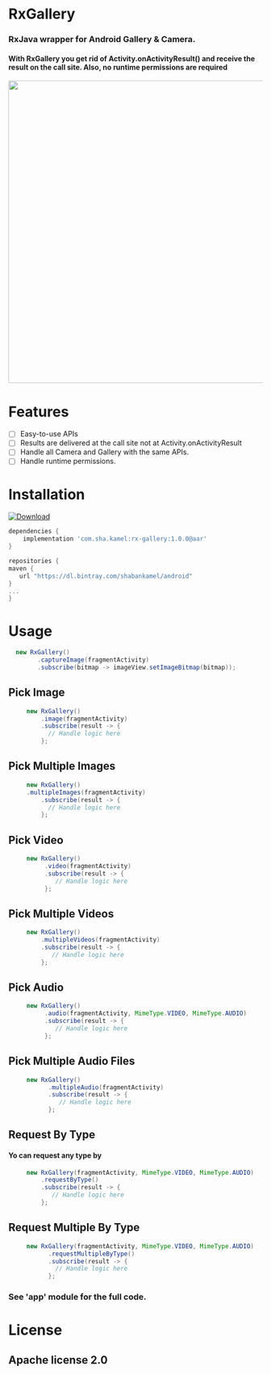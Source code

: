 

# RxGallery
###  RxJava wrapper for Android Gallery & Camera.
#### With RxGallery you get rid of Activity.onActivityResult() and receive the result on the call site. Also,  no runtime permissions are required

<img src="https://github.com/ShabanKamell/RxLocationSettingsRequest/blob/master/blob/master/raw/sample.png" height="600">

# Features

 - [ ] Easy-to-use APIs
 - [ ] Results are delivered at the call site not at Activity.onActivityResult 
 - [ ] Handle all Camera and Gallery with the same APIs.
 - [ ]  Handle runtime permissions.

# Installation
[ ![Download](https://api.bintray.com/packages/shabankamel/android/RxGallery/images/download.svg) ](https://bintray.com/shabankamel/android/RxGallery/_latestVersion)
```groovy
dependencies {
    implementation 'com.sha.kamel:rx-gallery:1.0.0@aar'
}

repositories {
maven {
   url "https://dl.bintray.com/shabankamel/android"
}
...
}
```

# Usage
```java
  new RxGallery()  
        .captureImage(fragmentActivity)  
        .subscribe(bitmap -> imageView.setImageBitmap(bitmap));
```
## Pick Image
```java
     new RxGallery()
         .image(fragmentActivity)
         .subscribe(result -> {
           // Handle logic here
         };
```
##  Pick Multiple Images
```java
     new RxGallery()
     .multipleImages(fragmentActivity)
         .subscribe(result -> {
           // Handle logic here
         };
```
## Pick Video
```java
     new RxGallery()
          .video(fragmentActivity)
          .subscribe(result -> {
             // Handle logic here
          };
```
## Pick Multiple Videos
```java
     new RxGallery()
         .multipleVideos(fragmentActivity)
         .subscribe(result -> {
            // Handle logic here
         };
```
## Pick Audio
```java
     new RxGallery()
          .audio(fragmentActivity, MimeType.VIDEO, MimeType.AUDIO)
          .subscribe(result -> {
             // Handle logic here
          };
```
## Pick Multiple Audio Files
```java
     new RxGallery()
           .multipleAudio(fragmentActivity)
           .subscribe(result -> {
              // Handle logic here
           };
```

## Request By Type
#### Yo can request any type by 
```java
     new RxGallery(fragmentActivity, MimeType.VIDEO, MimeType.AUDIO)
         .requestByType()
         .subscribe(result -> {
            // Handle logic here
         };
```

## Request Multiple By Type
```java
     new RxGallery(fragmentActivity, MimeType.VIDEO, MimeType.AUDIO)
           .requestMultipleByType()
           .subscribe(result -> {
             // Handle logic here
           };
```

### See 'app' module for the full code.

# License

## Apache license 2.0
